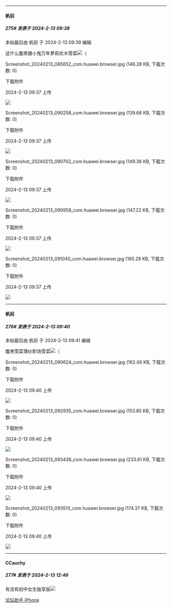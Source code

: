 
*****

####  帆前  
##### 275#       发表于 2024-2-13 09:38

 本帖最后由 帆前 于 2024-2-13 09:39 编辑 

这什么腹黑雌小鬼万年萝莉优木雪菜<img src="https://static.saraba1st.com/image/smiley/face2017/067.png" referrerpolicy="no-referrer">（

Screenshot_20240213_085652_com.huawei.browser.jpg
(146.28 KB, 下载次数: 0)

下载附件

2024-2-13 09:37 上传

<img src="https://img.saraba1st.com/forum/202402/13/093747y2ty26ue8e2vuo6k.jpg" referrerpolicy="no-referrer">

Screenshot_20240213_090258_com.huawei.browser.jpg
(139.68 KB, 下载次数: 0)

下载附件

2024-2-13 09:37 上传

<img src="https://img.saraba1st.com/forum/202402/13/093747xy7z2qylk7gbhdpg.jpg" referrerpolicy="no-referrer">

Screenshot_20240213_090702_com.huawei.browser.jpg
(149.38 KB, 下载次数: 0)

下载附件

2024-2-13 09:37 上传

<img src="https://img.saraba1st.com/forum/202402/13/093748j3ivi1vfv3z4f130.jpg" referrerpolicy="no-referrer">

Screenshot_20240213_090958_com.huawei.browser.jpg
(147.22 KB, 下载次数: 0)

下载附件

2024-2-13 09:37 上传

<img src="https://img.saraba1st.com/forum/202402/13/093748ti02lfq9zteb0ju9.jpg" referrerpolicy="no-referrer">

Screenshot_20240213_091040_com.huawei.browser.jpg
(165.29 KB, 下载次数: 0)

下载附件

2024-2-13 09:37 上传

<img src="https://img.saraba1st.com/forum/202402/13/093748fg0opuo1eioehie2.jpg" referrerpolicy="no-referrer">

*****

####  帆前  
##### 276#       发表于 2024-2-13 09:40

 本帖最后由 帆前 于 2024-2-13 09:41 编辑 

腹黑雪菜薄纱职场雪菜<img src="https://static.saraba1st.com/image/smiley/face2017/067.png" referrerpolicy="no-referrer">（

Screenshot_20240213_090624_com.huawei.browser.jpg
(162.06 KB, 下载次数: 0)

下载附件

2024-2-13 09:40 上传

<img src="https://img.saraba1st.com/forum/202402/13/094021rjmsl9y88mmhjj9j.jpg" referrerpolicy="no-referrer">

Screenshot_20240213_092935_com.huawei.browser.jpg
(153.85 KB, 下载次数: 0)

下载附件

2024-2-13 09:40 上传

<img src="https://img.saraba1st.com/forum/202402/13/094021eyg7nhrrfrhutru8.jpg" referrerpolicy="no-referrer">

Screenshot_20240213_093436_com.huawei.browser.jpg
(233.61 KB, 下载次数: 0)

下载附件

2024-2-13 09:40 上传

<img src="https://img.saraba1st.com/forum/202402/13/094021hc4zkfsqkzheyhy2.jpg" referrerpolicy="no-referrer">

Screenshot_20240213_093510_com.huawei.browser.jpg
(174.37 KB, 下载次数: 0)

下载附件

2024-2-13 09:40 上传

<img src="https://img.saraba1st.com/forum/202402/13/094022sqbx9e4uoo04hu49.jpg" referrerpolicy="no-referrer">


*****

####  CCauchy  
##### 277#       发表于 2024-2-13 12:46

有没有初中女生独享版<img src="https://static.saraba1st.com/image/smiley/face2017/067.png" referrerpolicy="no-referrer">

[论坛助手,iPhone](https://bbs.saraba1st.com/2b/forum.php?mod=viewthread&amp;tid=2029836)

